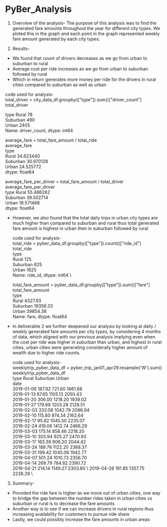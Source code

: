 # PyBer_Analysis
1. Overview of the analysis-
The purpose of this analysis was to find the generated fare amounts throughout the year for different city types. We ploted this in the graph and each point in the graph represented weekly fare amount generated by each city types.

2. Results-
 - We found that count of drivers decreases as we go from urban to suburban to rural
 - Average cost per ride increases as we go from urban to suburban followed by rural 
 - Which in return generates more money per ride for the drivers in rural cities compared to suburban as well as urban

 code used for analysis- \
 total_driver = city_data_df.groupby(["type"]).sum()["driver_count"] \
 total_driver 

 type
 Rural         78 \
 Suburban     490 \
 Urban       2405 \
 Name: driver_count, dtype: int64 
 

 average_fare = total_fare_amount / total_ride \
 average_fare \
 type \
 Rural       34.623440 \
 Suburban    30.970128 \
 Urban       24.525772 \
 dtype: float64 
 

average_fare_per_driver = total_fare_amount / total_driver \
average_fare_per_driver \
  type
  Rural       55.486282 \
  Suburban    39.502714 \
  Urban       16.571468 \
  dtype: float64

- However, we also found that the total daily trips in urban city types are much higher than compared to suburban and rural thus total generated fare amount is highest in urban then in suburban followed by rural

  code used for analysis- \
  total_ride = pyber_data_df.groupby(["type"]).count()["ride_id"] \
  total_ride \
  type \
  Rural        125 \
  Suburban     625 \
  Urban       1625 \
  Name: ride_id, dtype: int64 \
  
  total_fare_amount = pyber_data_df.groupby(["type"]).sum()["fare"] \
  total_fare_amount \
  type \
  Rural        4327.93 \
  Suburban    19356.33 \
  Urban       39854.38 \
  Name: fare, dtype: float64


- In deliverable 2 we further deepened our analysis by looking at daily / weekly generated fare amounts per city types, by considering 4 months of data, which aligned with our previous analysis implying even when the cost per ride was higher in suburban than urban, and highest in rural cities, urban cities were generating considerally higher amount of wealth due to higher ride counts.

  code used for analysis-  \
  weeklytrip_pyber_data_df = pyber_trip_jan01_apr29.resample('W').sum() \
  weeklytrip_pyber_data_df \
  type	Rural	Suburban	Urban \
  date
  \
  2019-01-06	187.92	721.60	1661.68 \
  2019-01-13	67.65	1105.13	2050.43 \
  2019-01-20	306.00	1218.20	1939.02 \
  2019-01-27	179.69	1203.28	2129.51 \
  2019-02-03	333.08	1042.79	2086.94 \
  2019-02-10	115.80	974.34	2162.64 \
  2019-02-17	95.82	1045.50	2235.07 \
  2019-02-24	419.06	1412.74	2466.29 \
  2019-03-03	175.14	858.46	2218.20 \
  2019-03-10	303.94	925.27	2470.93 \
  2019-03-17	163.39	906.20	2044.42 \
  2019-03-24	189.76	1122.20	2368.37 \
  2019-03-31	199.42	1045.06	1942.77 \
  2019-04-07	501.24	1010.73	2356.70 \
  2019-04-14	269.79	784.82	2390.72 \
  2019-04-21	214.14	1149.27	2303.80 \ 
  2019-04-28	191.85	1357.75	2238.29 \

3. Summary-
- Provided the ride fare is higher as we move out of urban cities, one way to bridge the gap between the number rides taken in urban cities vs suburban or rural is to decrease the fare amounts
- Another way is to see if we can increase drivers in rural regions thus increasing availability for customers to pursue ride share
- Lastly, we could possibly increase the fare amounts in urban areas
